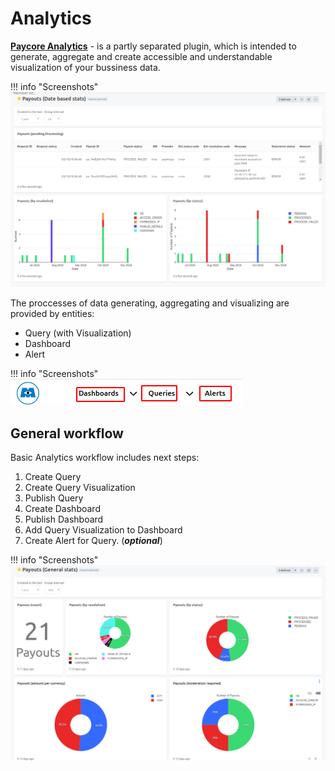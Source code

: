 # Analytics

<a href="https://analytics.paycore.io" target="_blank" rel="noopener"> **Paycore Analytics**</a> - is a partly separated plugin, which is intended to generate, aggregate and create accessible and understandable visualization of your bussiness data.

!!! info "Screenshots"
    [![Overview](images/overview1.png)](images/overview1.png)

The proccesses of data generating, aggregating and visualizing are provided by entities:

- Query (with Visualization)
- Dashboard
- Alert

!!! info "Screenshots"
    [![Overview](images/overview3.png)](images/overview3.png)



## General workflow

Basic Analytics workflow includes next steps:

1. Create Query
2. Create Query Visualization 
3. Publish Query
4. Create Dashboard
5. Publish Dashboard
3. Add Query Visualization to Dashboard
4. Create Alert for Query. (**_optional_**) 


!!! info "Screenshots"
    [![Overview](images/overview2.png)](images/overview2.png)

